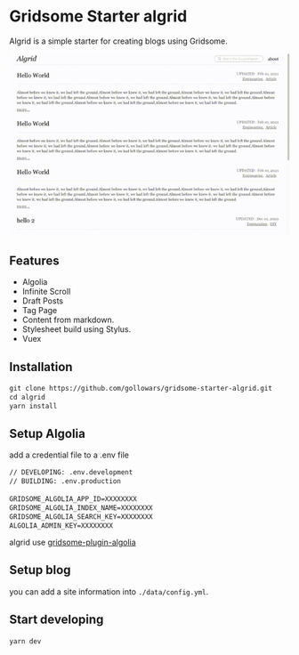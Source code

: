 # Gridsome Starter algrid

Algrid is a simple starter for creating blogs using Gridsome.

![capture](https://raw.githubusercontent.com/gollowars/gridsome-starter-algrid/master/README.gif)

## Features

- Algolia
- Infinite Scroll
- Draft Posts
- Tag Page
- Content from markdown.
- Stylesheet build using Stylus.
- Vuex

## Installation

```
git clone https://github.com/gollowars/gridsome-starter-algrid.git
cd algrid
yarn install
```

## Setup Algolia

add a credential file to a .env file

```
// DEVELOPING: .env.development
// BUILDING: .env.production

GRIDSOME_ALGOLIA_APP_ID=XXXXXXXX
GRIDSOME_ALGOLIA_INDEX_NAME=XXXXXXXX
GRIDSOME_ALGOLIA_SEARCH_KEY=XXXXXXXX
ALGOLIA_ADMIN_KEY=XXXXXXXX
```

algrid use [gridsome-plugin-algolia](https://gridsome.org/plugins/gridsome-plugin-algolia)

## Setup blog

you can add a site information into `./data/config.yml`.

## Start developing

```
yarn dev
```
